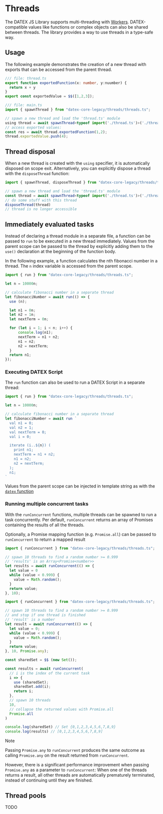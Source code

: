# Threads

The DATEX JS Library supports multi-threading with [Workers](https://developer.mozilla.org/en-US/docs/Web/API/Web_Workers_API).
DATEX-compatible values like functions or complex objects can also be shared between threads.
The library provides a way to use threads in a type-safe way.

## Usage

The following example demonstrates the creation of a new thread with exports that can be accessed
from the parent thread.

```ts
/// file: thread.ts
export function exportedFunction(x: number, y:nuumber) {
  return x + y
}
export const exportedValue = $$([1,2,3]);
```

```ts
/// file: main.ts
import { spawnThread } from "datex-core-legacy/threads/threads.ts";

// spawn a new thread and load the 'thread.ts' module
using thread = await spawnThread<typeof import('./thread.ts')>('./thread.ts');
// access exported values:
const res = await thread.exportedFunction(1,2);
thread.exportedValue.push(4);
```

## Thread disposal

When a new thread is created with the `using` specifier, it is automatically disposed on scope exit.
Alternatively, you can explicitly dispose a thread with the `disposeThread` function:

```ts
import { spawnThread, disposeThread } from "datex-core-legacy/threads/threads.ts";

// spawn a new thread and load the 'thread.ts' module
const thread = await spawnThread<typeof import('./thread.ts')>('./thread.ts');
// do some stuff with this thread
disposeThread(thread)
// thread is no longer accessible
```


## Immediately evaluated tasks

Instead of declaring a thread module in a separate file, a function can be passed to `run` to be executed in a new thread immediately.
Values from the parent scope can be passed to the thread by explicitly adding them to the `use()` declaration at the beginning of the
function body.

In the following example, a function calculates the nth fibonacci number in a thread.
The `n` index variable is accessed from the parent scope.

```ts
import { run } from "datex-core-legacy/threads/threads.ts";

let n = 10000n;

// calculate fibonacci number in a separate thread
let fibonacciNumber = await run(() => {
  use (n);

  let n1 = 0n;
  let n2 = 1n;
  let nextTerm = 0n;

  for (let i = 1; i < n; i++) {
      console.log(n1);
      nextTerm = n1 + n2;
      n1 = n2;
      n2 = nextTerm;
  }
  return n1;
});
```


### Executing DATEX Script

The `run` function can also be used to run a DATEX Script in a separate thread:

```ts
import { run } from "datex-core-legacy/threads/threads.ts";

let n = 10000n;

// calculate fibonacci number in a separate thread
let fibonacciNumber = await run `
  val n1 = 0;
  val n2 = 1;
  val nextTerm = 0;
  val i = 0;

  iterate (i..${n}) (
    print n1;
    nextTerm = n1 + n2;
    n1 = n2;
    n2 = nextTerm;
  );
  n1;
`
```

Values from the parent scope can be injected in template string as with the [`datex` function](./5%20The%20DATEX%20API.md#the-datex-template-function)

### Running multiple concurrent tasks

With the `runConcurrent` functions, multiple threads can be spawned to run a task concurrently.
Per default, `runConcurrent` returns an array of Promises containing the results of all the threads.

Optionally, a Promise mapping function (e.g. `Promise.all`) can be passed to `runConcurrent` to return a mapped result


```ts
import { runConcurrent } from "datex-core-legacy/threads/threads.ts";

// spawn 10 threads to find a random number >= 0.999
// 'results' is an Array<Promise<number>>
let results = await runConcurrent(() => {
  let value = 0
  while (value < 0.999) {
    value = Math.random();
  }
  return value;
}, 10);
```

```ts
import { runConcurrent } from "datex-core-legacy/threads/threads.ts";

// spawn 10 threads to find a random number >= 0.999
// and stop if one thread is finished
// 'result' is a number
let result = await runConcurrent(() => {
  let value = 0;
  while (value < 0.999) {
    value = Math.random();
  }
  return value;
}, 10, Promise.any);
```

```ts
const sharedSet = $$ (new Set());

const results = await runConcurrent(
  // i is the index of the current task
  i => {
    use (sharedSet);
    sharedSet.add(i);
    return i;
  }, 
  // spawn 10 threads
  10, 
  // collapse the returned values with Promise.all
  Promise.all
)

console.log(sharedSet) // Set {0,1,2,3,4,5,6,7,8,9}
console.log(results) // [0,1,2,3,4,5,6,7,8,9]
```


> [!NOTE]
> Passing `Promise.any` to `runConcurrent` produces the same outcome as calling 
> `Promise.any` on the result returned from `runConcurrent`.
> 
> However, there is a significant performance improvement when passing `Promise.any` as a 
> parameter to `runConcurrent`: When one of the threads returns a result, 
> all other threads are automatically prematurely terminated, instead of continuing until they are
> finished. 


## Thread pools

TODO
